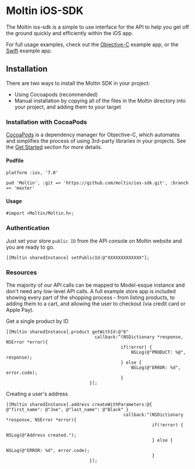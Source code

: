 # Moltin iOS-SDK

The Moltin ios-sdk is a simple to use interface for the API to help you get off the ground quickly and efficiently within the iOS app.

For full usage examples, check out the [Objective-C](https://github.com/moltin/ios-objc-example) example app, or the [Swift](https://github.com/moltin/ios-swift-example) example app.

## Installation
There are two ways to install the Moltin SDK in your project:

- Using Cocoapods (recommended)
- Manual installation by copying all of the files in the Moltin directory into your project, and adding them to your target

### Installation with CocoaPods

[CocoaPods](http://cocoapods.org/) is a dependency manager for Objective-C, which automates and simplifies the process of using 3rd-party libraries in your projects. See the [Get Started](http://cocoapods.org/#get_started) section for more details.

#### Podfile
```objc
platform :ios, '7.0'

pod 'Moltin', :git => 'https://github.com/moltin/ios-sdk.git', :branch => 'master'
```


#### Usage

```objc
#import <Moltin/Moltin.h>;
```

### Authentication

Just set your store `public ID` from the API console on Moltin website and you are ready to go.

```objc
[[Moltin sharedInstance] setPublicId:@"XXXXXXXXXXXXX"];
```

### Resources

The majority of our API calls can be mapped to Model-esque instance and don't need any low-level API calls. A full example store app is included showing every part of the shopping process - from listing products, to adding them to a cart, and allowing the user to checkout (via credit card or Apple Pay).

Get a single product by ID
```objc
[[Moltin sharedInstance].product getWithId:@"6"
                                  callback:^(NSDictionary *response, NSError *error){
                                            if(!error) {
                                                NSLog(@"PRODUCT: %@", response);
                                            } else {
                                                NSLog(@"ERROR: %d", error.code);
                                            }
                                }];
```

Creating a user's address
```objc
[[Moltin sharedInstance].address createWithParameters:@{  @"first_name": @"Joe", @"last_name": @"Black" }
                                			 callback:^(NSDictionary *response, NSError *error){
						                                if(!error) {
						                                    NSLog(@"Address created.");
						                                } else {
						                                    NSLog(@"ERROR: %d", error.code);
						                                }
                                }];
```
